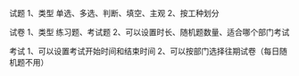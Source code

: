 试题
    1、类型
        单选、多选、判断、填空、主观
    2、按工种划分

试卷
    1、类型
        练习题、考试题
    2、可以设置时长、随机题数量、适合哪个部门考试
    
考试
    1、可以设置考试开始时间和结束时间
    2、可以按部门选择往期试卷（每日随机题不用）